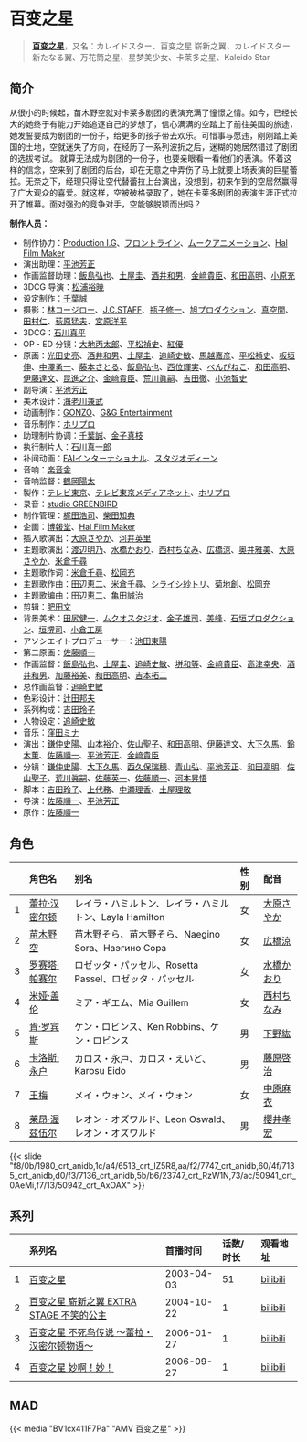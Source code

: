 # 百变之星


> <u>**[百变之星](https://bgm.tv/subject/4163)**</u>，又名：カレイドスター、百变之星 崭新之翼、カレイドスター 新たなる翼、万花筒之星、星梦美少女、卡莱多之星、Kaleido Star

## 简介

从很小的时候起，苗木野空就对卡莱多剧团的表演充满了憧憬之情。如今，已经长大的她终于有能力开始追逐自己的梦想了，信心满满的空踏上了前往美国的旅途，她发誓要成为剧团的一份子，给更多的孩子带去欢乐。可惜事与愿违，刚刚踏上美国的土地，空就迷失了方向，在经历了一系列波折之后，迷糊的她居然错过了剧团的选拔考试。 就算无法成为剧团的一份子，也要亲眼看一看他们的表演。怀着这样的信念，空来到了剧团的后台，却在无意之中弄伤了马上就要上场表演的巨星蕾拉。无奈之下，经理只得让空代替蕾拉上台演出，没想到，初来乍到的空居然赢得了广大观众的喜爱。就这样，空被破格录取了，她在卡莱多剧团的表演生涯正式拉开了帷幕。面对强劲的竞争对手，空能够脱颖而出吗？

**制作人员：**
- 制作协力：[Production I.G](https://bgm.tv/person/1286)、[フロントライン](https://bgm.tv/person/11602)、[ムークアニメーション](https://bgm.tv/person/7518)、[Hal Film Maker](https://bgm.tv/person/2604)
- 演出助理：[平池芳正](https://bgm.tv/person/2755)
- 作画监督助理：[飯島弘也](https://bgm.tv/person/828)、[土屋圭](https://bgm.tv/person/14601)、[酒井和男](https://bgm.tv/person/11837)、[金﨑貴臣](https://bgm.tv/person/3101)、[和田高明](https://bgm.tv/person/7519)、[小原充](https://bgm.tv/person/2694)
- 3DCG 导演：[松浦裕暁](https://bgm.tv/person/399)
- 设定制作：[千葉誠](https://bgm.tv/person/32626)
- 摄影：[林コージロー](https://bgm.tv/person/861)、[J.C.STAFF](https://bgm.tv/person/390)、[瓶子修一](https://bgm.tv/person/30340)、[旭プロダクション](https://bgm.tv/person/6065)、[真空間](https://bgm.tv/person/9851)、[田村仁](https://bgm.tv/person/3122)、[荻原猛夫](https://bgm.tv/person/1017)、[宮原洋平](https://bgm.tv/person/1172)
- 3DCG：[石川真平](https://bgm.tv/person/55189)
- OP・ED 分镜：[大地丙太郎](https://bgm.tv/person/143)、[平松禎史](https://bgm.tv/person/1756)、[紅優](https://bgm.tv/person/3340)
- 原画：[光田史亮](https://bgm.tv/person/12286)、[酒井和男](https://bgm.tv/person/11837)、[土屋圭](https://bgm.tv/person/14601)、[追崎史敏](https://bgm.tv/person/1165)、[馬越嘉彦](https://bgm.tv/person/820)、[平松禎史](https://bgm.tv/person/1756)、[板垣伸](https://bgm.tv/person/1663)、[中澤勇一](https://bgm.tv/person/11380)、[藤本さとる](https://bgm.tv/person/8166)、[飯島弘也](https://bgm.tv/person/828)、[西位輝実](https://bgm.tv/person/6847)、[べんぴねこ](https://bgm.tv/person/53472)、[和田高明](https://bgm.tv/person/7519)、[伊藤達文](https://bgm.tv/person/2992)、[昆進之介](https://bgm.tv/person/50299)、[金﨑貴臣](https://bgm.tv/person/3101)、[荒川眞嗣](https://bgm.tv/person/1798)、[吉田徹](https://bgm.tv/person/418)、[小池智史](https://bgm.tv/person/7140)
- 副导演：[平池芳正](https://bgm.tv/person/2755)
- 美术设计：[海老川兼武](https://bgm.tv/person/9236)
- 动画制作：[GONZO](https://bgm.tv/person/541)、[G&amp;G Entertainment](https://bgm.tv/person/47625)
- 音乐制作：[ホリプロ](https://bgm.tv/person/1166)
- 助理制片协调：[千葉誠](https://bgm.tv/person/32626)、[金子真枝](https://bgm.tv/person/63933)
- 执行制片人：[石川真一郎](https://bgm.tv/person/864)
- 补间动画：[FAIインターナショナル](https://bgm.tv/person/50220)、[スタジオディーン](https://bgm.tv/person/181)
- 音响：[楽音舎](https://bgm.tv/person/6132)
- 音响监督：[鶴岡陽太](https://bgm.tv/person/29)
- 製作：[テレビ東京](https://bgm.tv/person/188)、[テレビ東京メディアネット](https://bgm.tv/person/229)、[ホリプロ](https://bgm.tv/person/1166)
- 录音：[studio GREENBIRD](https://bgm.tv/person/20086)
- 制作管理：[梶田浩司](https://bgm.tv/person/57045)、[柴田知典](https://bgm.tv/person/42042)
- 企画：[博報堂](https://bgm.tv/person/61716)、[Hal Film Maker](https://bgm.tv/person/2604)
- 插入歌演出：[大原さやか](https://bgm.tv/person/3890)、[河井英里](https://bgm.tv/person/7367)
- 主题歌演出：[渡辺明乃](https://bgm.tv/person/4032)、[水橋かおり](https://bgm.tv/person/3851)、[西村ちなみ](https://bgm.tv/person/3840)、[広橋涼](https://bgm.tv/person/4165)、[奥井雅美](https://bgm.tv/person/3022)、[大原さやか](https://bgm.tv/person/3890)、[米倉千尋](https://bgm.tv/person/8382)
- 主题歌作词：[米倉千尋](https://bgm.tv/person/8382)、[松岡充](https://bgm.tv/person/47846)
- 主题歌作曲：[田辺恵二](https://bgm.tv/person/14707)、[米倉千尋](https://bgm.tv/person/8382)、[シライシ紗トリ](https://bgm.tv/person/16349)、[菊地創](https://bgm.tv/person/6721)、[松岡充](https://bgm.tv/person/47846)
- 主题歌编曲：[田辺恵二](https://bgm.tv/person/14707)、[亀田誠治](https://bgm.tv/person/10399)
- 剪辑：[肥田文](https://bgm.tv/person/12053)
- 背景美术：[田尻健一](https://bgm.tv/person/14226)、[ムクオスタジオ](https://bgm.tv/person/63928)、[金子雄司](https://bgm.tv/person/11748)、[美峰](https://bgm.tv/person/27305)、[石垣プロダクション](https://bgm.tv/person/63929)、[垣堺司](https://bgm.tv/person/21205)、[小倉工房](https://bgm.tv/person/18542)
- アソシエイトプロデューサー：[池田東陽](https://bgm.tv/person/47515)
- 第二原画：[佐藤順一](https://bgm.tv/person/456)
- 作画监督：[飯島弘也](https://bgm.tv/person/828)、[土屋圭](https://bgm.tv/person/14601)、[追崎史敏](https://bgm.tv/person/1165)、[垪和等](https://bgm.tv/person/11400)、[金﨑貴臣](https://bgm.tv/person/3101)、[高津幸央](https://bgm.tv/person/22377)、[酒井和男](https://bgm.tv/person/11837)、[加藤裕美](https://bgm.tv/person/730)、[和田高明](https://bgm.tv/person/7519)、[吉本拓二](https://bgm.tv/person/2202)
- 总作画监督：[追崎史敏](https://bgm.tv/person/1165)
- 色彩设计：[辻田邦夫](https://bgm.tv/person/837)
- 系列构成：[吉田玲子](https://bgm.tv/person/508)
- 人物设定：[追崎史敏](https://bgm.tv/person/1165)
- 音乐：[窪田ミナ](https://bgm.tv/person/1164)
- 演出：[鎌仲史陽](https://bgm.tv/person/13521)、[山本裕介](https://bgm.tv/person/1716)、[佐山聖子](https://bgm.tv/person/900)、[和田高明](https://bgm.tv/person/7519)、[伊藤達文](https://bgm.tv/person/2992)、[大下久馬](https://bgm.tv/person/1720)、[鈴木薫](https://bgm.tv/person/13047)、[佐藤順一](https://bgm.tv/person/456)、[平池芳正](https://bgm.tv/person/2755)、[金﨑貴臣](https://bgm.tv/person/3101)
- 分镜：[鎌仲史陽](https://bgm.tv/person/13521)、[大下久馬](https://bgm.tv/person/1720)、[西久保瑞穂](https://bgm.tv/person/245)、[青山弘](https://bgm.tv/person/2681)、[平池芳正](https://bgm.tv/person/2755)、[和田高明](https://bgm.tv/person/7519)、[佐山聖子](https://bgm.tv/person/900)、[荒川眞嗣](https://bgm.tv/person/1798)、[佐藤英一](https://bgm.tv/person/2014)、[佐藤順一](https://bgm.tv/person/456)、[河本昇悟](https://bgm.tv/person/1016)
- 脚本：[吉田玲子](https://bgm.tv/person/508)、[上代務](https://bgm.tv/person/1748)、[中瀬理香](https://bgm.tv/person/2728)、[土屋理敬](https://bgm.tv/person/1289)
- 导演：[佐藤順一](https://bgm.tv/person/456)、[平池芳正](https://bgm.tv/person/2755)
- 原作：[佐藤順一](https://bgm.tv/person/456)

## 角色

|     |   角色名   |   别名  | 性别 |  配音  |
|:--- |:------  |:----      |:---  |:--   |
| 1 | [蕾拉·汉密尔顿](https://bgm.tv/character/1980) | レイラ・ハミルトン、レイラ・ハミルトン、Layla Hamilton | 女 | [大原さやか](https://bgm.tv/person/3890) |
| 2 | [苗木野空](https://bgm.tv/character/6513) | 苗木野そら、苗木野そら、Naegino Sora、Наэгино Сора | 女 | [広橋涼](https://bgm.tv/person/4165) |
| 3 | [罗赛塔·帕赛尔](https://bgm.tv/character/7747) | ロゼッタ・パッセル、Rosetta Passel、ロゼッタ・パッセル | 女 | [水橋かおり](https://bgm.tv/person/3851) |
| 4 | [米娅·盖伦](https://bgm.tv/character/7135) | ミア・ギエム、Mia Guillem | 女 | [西村ちなみ](https://bgm.tv/person/3840) |
| 5 | [肯·罗宾斯](https://bgm.tv/character/7136) | ケン・ロビンス、Ken Robbins、ケン・ロビンス | 男 | [下野紘](https://bgm.tv/person/4262) |
| 6 | [卡洛斯·永户](https://bgm.tv/character/23747) | カロス・永戸、カロス・えいど、Karosu Eido | 男 | [藤原啓治](https://bgm.tv/person/4016) |
| 7 | [王梅](https://bgm.tv/character/50941) | メイ・ウォン、メイ・ウォン | 女 | [中原麻衣](https://bgm.tv/person/4145) |
| 8 | [莱昂·渥兹伍尔](https://bgm.tv/character/50942) | レオン・オズワルド、Leon Oswald、レオン・オズワルド | 男 | [櫻井孝宏](https://bgm.tv/person/4015) |

{{< slide "f8/0b/1980_crt_anidb,1c/a4/6513_crt_lZ5R8,aa/f2/7747_crt_anidb,60/4f/7135_crt_anidb,d0/f3/7136_crt_anidb,5b/b6/23747_crt_RzW1N,73/ac/50941_crt_0AeMi,f7/13/50942_crt_AxOAX" >}}

## 系列

|     | 系列名                         | 首播时间       | 话数/时长 | 观看地址                                                      |
|:----|:----------------------------|:-----------|:------|:----------------------------------------------------------|
| 1   |[百变之星](https://bgm.tv/subject/4163)| 2003-04-03 | 51    | [bilibili](https://www.bilibili.com/bangumi/play/ss1995)  |
| 2   |[百变之星 崭新之翼 EXTRA STAGE 不笑的公主](https://bgm.tv/subject/37062)| 2004-10-22 | 1     | [bilibili](https://www.bilibili.com/bangumi/play/ss21473) |
| 3   |[百变之星 不死鸟传说 ～蕾拉・汉密尔顿物语～](https://bgm.tv/subject/37063)| 2006-01-27 | 1     | [bilibili](https://www.bilibili.com/bangumi/play/ss3778)  |
| 4   |[百变之星 妙啊！妙！](https://bgm.tv/subject/37065)| 2006-09-27 | 1     | [bilibili](https://www.bilibili.com/bangumi/play/ss3779)  |

## MAD

{{< media  "BV1cx411F7Pa" 
"AMV 百变之星"  >}}
